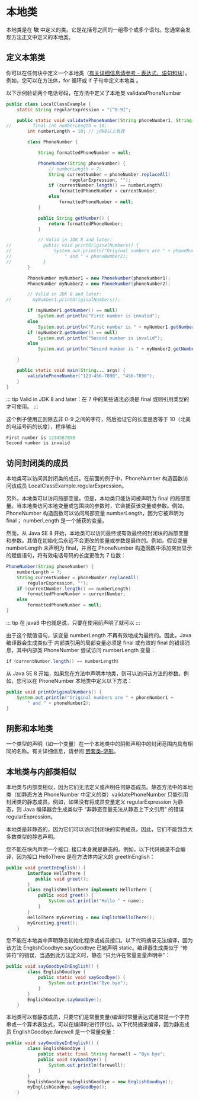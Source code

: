 # 本地类

本地类是在 **块** 中定义的类。它是花括号之间的一组零个或多个语句。您通常会发现方法正文中定义的本地类。

## 定义本第类

你可以在任何块中定义一个本地类（[有关详细信息请参考 - 表达式、语句和块](../nutsandbolts/expressions.md)）。 例如，您可以在方法体，for 循环或 if 子句中定义本地类 。

以下示例验证两个电话号码，在方法中定义了本地类 validatePhoneNumber

```java
public class LocalClassExample {
    static String regularExpression = "[^0-9]";

    public static void validatePhoneNumber(String phoneNumber1, String phoneNumber2) {
//        final int numberLength = 10;
        int numberLength = 10; // jdk8以上有效

        class PhoneNumber {

            String formattedPhoneNumber = null;

            PhoneNumber(String phoneNumber) {
                // numberLength = 7;
                String currentNumber = phoneNumber.replaceAll(
                        regularExpression, "");
                if (currentNumber.length() == numberLength)
                    formattedPhoneNumber = currentNumber;
                else
                    formattedPhoneNumber = null;
            }

            public String getNumber() {
                return formattedPhoneNumber;
            }

            // Valid in JDK 8 and later:
//            public void printOriginalNumbers() {
//                System.out.println("Original numbers are " + phoneNumber1 +
//                    " and " + phoneNumber2);
//            }
        }

        PhoneNumber myNumber1 = new PhoneNumber(phoneNumber1);
        PhoneNumber myNumber2 = new PhoneNumber(phoneNumber2);

        // Valid in JDK 8 and later:
//        myNumber1.printOriginalNumbers();

        if (myNumber1.getNumber() == null)
            System.out.println("First number is invalid");
        else
            System.out.println("First number is " + myNumber1.getNumber());
        if (myNumber2.getNumber() == null)
            System.out.println("Second number is invalid");
        else
            System.out.println("Second number is " + myNumber2.getNumber());

    }

    public static void main(String... args) {
        validatePhoneNumber("123-456-7890", "456-7890");
    }
}
```

::: tip
Valid in JDK 8 and later：在 7 中的某些语法必须是 final 或则引用类型的才可使用。
:::

这个例子使用正则除去非 0-9 之间的字符，然后验证它的长度是否等于 10（北美的电话号码的长度），程序输出

```java
First number is 1234567890
Second number is invalid
```

## 访问封闭类的成员

本地类可以访问其封闭类的成员。在前面的例子中，PhoneNumber 构造函数访问该成员 LocalClassExample.regularExpression。

另外，本地类可以访问局部变量。但是，本地类只能访问被声明为 final 的局部变量。当本地类访问本地变量或包围块的参数时，它会捕获该变量或参数。例如，PhoneNumber 构造函数可以访问局部变量 numberLength，因为它被声明为 final； numberLength 是一个捕获的变量。

然而，从 Java SE 8 开始，本地类可以访问最终或有效最终的封闭块的局部变量和参数。其值在初始化后永远不会更改的变量或参数是最终的。例如，假设变量 numberLength 未声明为 final，并且在 PhoneNumber 构造函数中添加突出显示的赋值语句，将有效电话号码的长度更改为 7 位数：

```java
PhoneNumber(String phoneNumber) {
    numberLength = 7;
    String currentNumber = phoneNumber.replaceAll(
        regularExpression, "");
    if (currentNumber.length() == numberLength)
        formattedPhoneNumber = currentNumber;
    else
        formattedPhoneNumber = null;
}
```

::: tip
在 java8 中也就是说，只要在使用前声明了就可以
:::

由于这个赋值语句，该变量 numberLength 不再有效地成为最终的。因此，Java 编译器会生成类似于 内部类引用的局部变量必须是 final 或有效的 final 的错误消息，其中内部类 PhoneNumber 尝试访问 numberLength 变量：

```java
if（currentNumber.length() == numberLength）
```

从 Java SE 8 开始，如果您在方法中声明本地类，则可以访问该方法的参数。例如，您可以在 PhoneNumber 本地类中定义以下方法：

```java
public void printOriginalNumbers() {
    System.out.println("Original numbers are " + phoneNumber1 +
        " and " + phoneNumber2);
}
```

## 阴影和本地类

一个类型的声明（如一个变量）在一个本地类中的阴影声明中的封闭范围内具有相同的名称。有关详细信息，请参阅 [嵌套类-阴影](./nested.md)。

## 本地类与内部类相似

本地类与内部类相似，因为它们无法定义或声明任何静态成员。静态方法中的本地类（如静态方法 PhoneNumber 中定义的类）validatePhoneNumber 只能引用封闭类的静态成员。例如，如果没有将成员变量定义 regularExpression 为静态，则 Java 编译器会生成类似于 “非静态变量无法从静态上下文引用” 的错误 regularExpression。

本地类是非静态的，因为它们可以访问封闭块的实例成员。因此，它们不能包含大多数类型的静态声明。

您不能在块内声明一个接口; 接口本身就是静态的。例如，以下代码摘录不会编译，因为接口 HelloThere 是在方法体内定义的 greetInEnglish：

```java
public void greetInEnglish() {
        interface HelloThere {
           public void greet();
        }
        class EnglishHelloThere implements HelloThere {
            public void greet() {
                System.out.println("Hello " + name);
            }
        }
        HelloThere myGreeting = new EnglishHelloThere();
        myGreeting.greet();
    }
```

您不能在本地类中声明静态初始化程序或成员接口。以下代码摘录无法编译，因为该方法 EnglishGoodbye.sayGoodbye 已被声明 static。编译器生成类似于 “修饰符”的错误，当遇到此方法定义时，静态 “只允许在常量变量声明中”：

```java
public void sayGoodbyeInEnglish() {
        class EnglishGoodbye {
            public static void sayGoodbye() {
                System.out.println("Bye bye");
            }
        }
        EnglishGoodbye.sayGoodbye();
    }
```

本地类可以有静态成员，只要它们是常量变量(编译时常量表达式通常是一个字符串或一个算术表达式，可以在编译时进行评估)。以下代码摘录编译，因为静态成员 EnglishGoodbye.farewell 是一个常量变量：

```java
public void sayGoodbyeInEnglish() {
        class EnglishGoodbye {
            public static final String farewell = "Bye bye";
            public void sayGoodbye() {
                System.out.println(farewell);
            }
        }
        EnglishGoodbye myEnglishGoodbye = new EnglishGoodbye();
        myEnglishGoodbye.sayGoodbye();
    }
````
